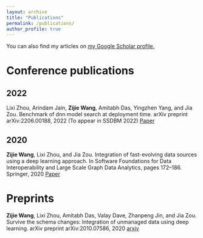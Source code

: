 ```yaml
---
layout: archive
title: "Publications"
permalink: /publications/
author_profile: true
---
```


<!-- {% if author.googlescholar %}
  {% endif %}

{% include base_path %}

{% for post in site.publications reversed %}
  {% include archive-single.html %}
{% endfor %} -->

You can also find my articles on <u><a href="{{author.googlescholar}}">my Google Scholar profile</a>.</u>



Conference publications
=====

2022
----

Lixi Zhou, Arindam Jain, **Zijie Wang**, Amitabh Das, Yingzhen Yang, and Jia Zou. Benchmark of dnn model search at deployment time. arXiv preprint arXiv:2206.00188, 2022 (To appear in SSDBM 2022) [Paper](https://arxiv.org/pdf/2206.00188.pdf)

2020
----

**Zijie Wang**, Lixi Zhou, and Jia Zou. Integration of fast-evolving data sources using a deep learning approach. In Software Foundations for Data Interoperability and Large Scale Graph Data Analytics, pages 172–186. Springer, 2020 [Paper](http://www.prg.nii.ac.jp/projects/biscuits/fourth-workshop/papers/Wang.pdf)


Preprints
=====

**Zijie Wang**, Lixi Zhou, Amitabh Das, Valay Dave, Zhanpeng Jin, and Jia Zou. Survive the schema changes: Integration of unmanaged data using deep learning. arXiv preprint arXiv:2010.07586, 2020 [arxiv](https://arxiv.org/pdf/2010.07586.pdf)